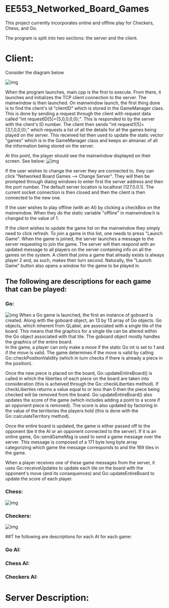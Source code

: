 # EE553_Networked_Board_Games
This project currently incorporates online and offline play for Checkers, Chess, and Go. 

The program is split into two sections: the server and the client. 

# Client:
Consider the diagram below

![img](http://imgur.com/a/xbs6N)

When the program launches, main.cpp is the first to execute. From there, it launches and initializes the TCP client connection to the server.
The mainwindow is then launched. On mainwindow launch, the first thing done is to find the client's id "clientID" which is stored in the GameManager class. 
This is done by sending a request through the client with request data called "int requestID[5]={5,0,0,0,0};". This is responded to by the server with the 
client's ID number. The client then sends "int request1[5]={3,1,0,0,0};" which requests a list of all the details for all the games being played on the server. 
This received list then used to update the static vector "games" which is in the GameManager class and keeps an almanac of all the information being stored on the server.

At this point, the player should see the mainwindow displayed on their screen. See below:
![img](http://imgur.com/a/7KVyX)

If the user wishes to change the server they are connected to, they can click "Networked Board Games --> Change Server". 
They will then be prompted through dialog windows to enter first the server address and then the port number. The default server location is localhost (127.0.0.1). 
The current socket connection is then closed and then the client is then connected to the new one.

If the user wishes to play offline (with an AI) by clicking a checkBox on the mainwindow. When they do the static variable "offline" in mainwindow.h is changed to the value of 1. 

If the client wishes to update the game list on the mainwindow they simply need to click refresh. To join a game in this list, one needs to press "Launch Game".
When the game is joined, the server launches a message to the server requesting to join the game. The server will then respond with an updated message to all players on the server containing info on all the games on the system.
A client that joins a game that already exists is always player 2 and, as such, makes their turn second. Naturally, the "Launch Game" button also opens a window for the game to be played in.

## The following are descriptions for each game that can be played:

### Go:
![img](http://imgur.com/a/AFl4w)
When a Go game is launched, the first an instance of goboard is created. Along with the goboard object, an 13 by 13 array of Go objects.
Go objects, which inherent from QLabel, are associated with a single tile of the board. This means that the graphics for a single tile can be altered within the Go object associated with that tile. The goboard object mostly handles the graphics of the entire board.  
In the game, a player can only make a move if the static Go int is set to 1 and if the move is valid. The game determines if the move is valid by calling Go::checkPositionValidity (which in turn checks if there is already a piece in the position).

Once the new piece is placed on the board, Go::updateEntireBoard() is called in which the liberties of each piece on the board are taken into consideration (this is acheived through the Go::checkLiberties method). If checkLiberties returns a value equal to or less than 0 then the piece being checked will be removed from the board. Go::updateEntireBoard() also updates the score of the game (which includes adding a point to a score if an opponent piece is removed). The score is also updated by factoring in the value of the territories the players hold (this is done with the Go::calculateTerritory method). 

Once the entire board is updated, the game is either passed off to the opponent (be it the AI or an opponent connected to the server).
If it is an online game, Go::sendGameMsg is used to send a game message over the server. This message is composed of a 171 byte long byte array categorizing which game the message corresponds to and the 169 tiles in the game.

When a player receives one of these game messages from the server, it uses Go::receiveUpdates to update each tile on the board with the opponent's move (and its consequences) and Go::updateEntireBoard to update the score of each player.

### Chess:
![img](http://imgur.com/a/p6MQd)
### Checkers:
![img](http://imgur.com/a/aUzrA)

##T he following are descriptions for each AI for each game:
### Go AI:

### Chess AI:

### Checkers AI:


# Server Description:

